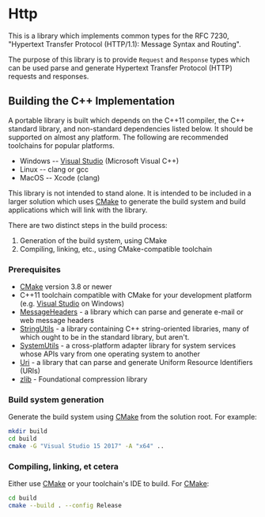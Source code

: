 # Http
This is a library which implements common types for the RFC 7230, "Hypertext Transfer Protocol (HTTP/1.1): Message Syntax and Routing".

The purpose of this library is to provide `Request` and `Response` types which
can be used parse and generate Hypertext Transfer Protocol (HTTP) requests and
responses.

## Building the C++ Implementation

A portable library is built which depends on the C++11 compiler, the C++
standard library, and non-standard dependencies listed below.  It should be
supported on almost any platform.  The following are recommended toolchains for
popular platforms.

* Windows -- [Visual Studio](https://www.visualstudio.com/) (Microsoft Visual
  C++)
* Linux -- clang or gcc
* MacOS -- Xcode (clang)

This library is not intended to stand alone.  It is intended to be included in
a larger solution which uses [CMake](https://cmake.org/) to generate the build
system and build applications which will link with the library.

There are two distinct steps in the build process:

1. Generation of the build system, using CMake
2. Compiling, linking, etc., using CMake-compatible toolchain

### Prerequisites

* [CMake](https://cmake.org/) version 3.8 or newer
* C++11 toolchain compatible with CMake for your development platform (e.g.
  [Visual Studio](https://www.visualstudio.com/) on Windows)
* [MessageHeaders](https://github.com/HANABLI/MessageHeaders.git) - a library
  which can parse and generate e-mail or web message headers
* [StringUtils](https://github.com/HANABLI/StringExtensions.git) - a
  library containing C++ string-oriented libraries, many of which ought to be
  in the standard library, but aren't.
* [SystemUtils](https://github.com/HANABLI/SystemAbstractions.git) - a
  cross-platform adapter library for system services whose APIs vary from one
  operating system to another
* [Uri](https://github.com/HANABLI/Uri.git) - a library that can parse and
  generate Uniform Resource Identifiers (URIs)
* [zlib](https://github.com/madler/zlib.git) - Foundational compression library

### Build system generation

Generate the build system using [CMake](https://cmake.org/) from the solution
root.  For example:

```bash
mkdir build
cd build
cmake -G "Visual Studio 15 2017" -A "x64" ..
```

### Compiling, linking, et cetera

Either use [CMake](https://cmake.org/) or your toolchain's IDE to build.
For [CMake](https://cmake.org/):

```bash
cd build
cmake --build . --config Release
```